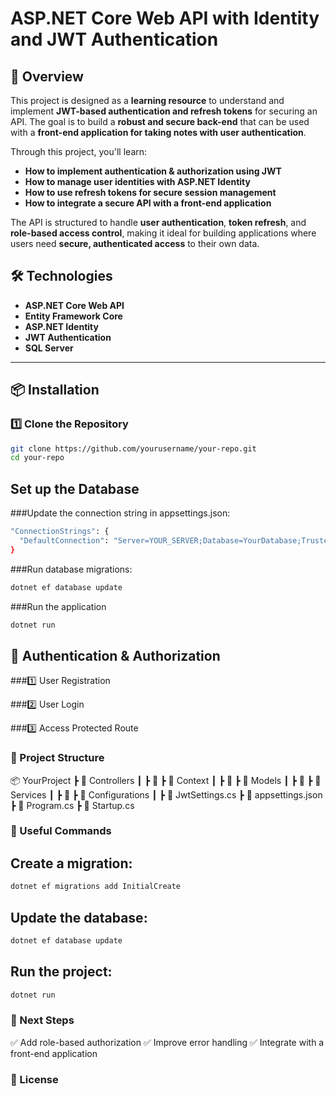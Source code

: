 # ASP.NET Core Web API with Identity and JWT Authentication

## 📌 Overview
This project is designed as a **learning resource** to understand and implement **JWT-based authentication and refresh tokens** for securing an API. The goal is to build a **robust and secure back-end** that can be used with a **front-end application for taking notes with user authentication**.

Through this project, you'll learn:
- **How to implement authentication & authorization using JWT**
- **How to manage user identities with ASP.NET Identity**
- **How to use refresh tokens for secure session management**
- **How to integrate a secure API with a front-end application**

The API is structured to handle **user authentication**, **token refresh**, and **role-based access control**, making it ideal for building applications where users need **secure, authenticated access** to their own data.

## 🛠 Technologies
- **ASP.NET Core Web API**
- **Entity Framework Core**
- **ASP.NET Identity**
- **JWT Authentication**
- **SQL Server**

---

## 📦 Installation

### 1️⃣ Clone the Repository
```sh
git clone https://github.com/yourusername/your-repo.git
cd your-repo
```

## Set up the Database
###Update the connection string in appsettings.json:

```sh
"ConnectionStrings": {
  "DefaultConnection": "Server=YOUR_SERVER;Database=YourDatabase;Trusted_Connection=True;MultipleActiveResultSets=true"
}
```

###Run database migrations:
```sh
dotnet ef database update
```

###Run the application
```sh
dotnet run
```

## 🔑 Authentication & Authorization

###1️⃣ User Registration

###2️⃣ User Login

###3️⃣ Access Protected Route

### 📂 Project Structure

📦 YourProject
 ┣ 📂 Controllers
 ┃ ┣ 📜 
 ┣ 📂 Context
 ┃ ┣ 📜 
 ┣ 📂 Models
 ┃ ┣ 📜 
 ┣ 📂 Services
 ┃ ┣ 📜 
 ┣ 📂 Configurations
 ┃ ┣ 📜 JwtSettings.cs
 ┣ 📜 appsettings.json
 ┣ 📜 Program.cs
 ┣ 📜 Startup.cs

### 🔗 Useful Commands

## Create a migration:
```sh
dotnet ef migrations add InitialCreate
```

## Update the database:
```sh
dotnet ef database update
```

## Run the project:
```sh
dotnet run
```

### 🚀 Next Steps

✅ Add role-based authorization
✅ Improve error handling
✅ Integrate with a front-end application


### 📝 License
